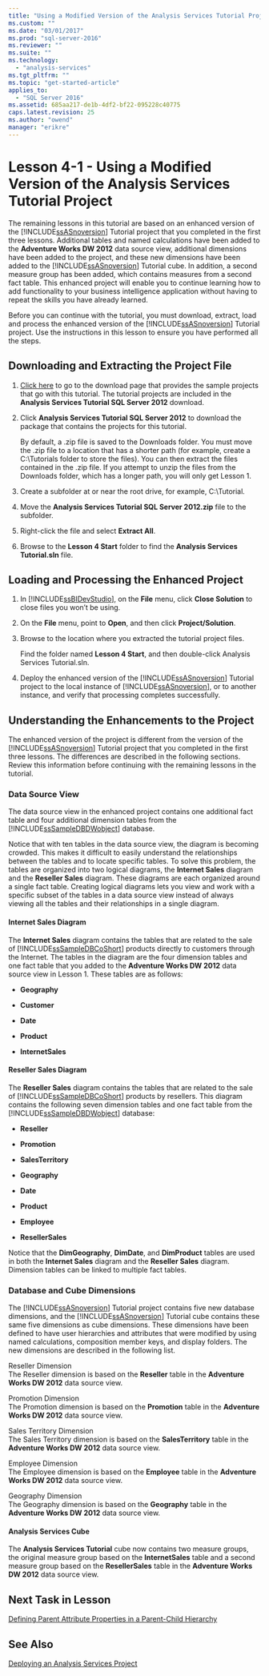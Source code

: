 ```yaml
---
title: "Using a Modified Version of the Analysis Services Tutorial Project | Microsoft Docs"
ms.custom: ""
ms.date: "03/01/2017"
ms.prod: "sql-server-2016"
ms.reviewer: ""
ms.suite: ""
ms.technology: 
  - "analysis-services"
ms.tgt_pltfrm: ""
ms.topic: "get-started-article"
applies_to: 
  - "SQL Server 2016"
ms.assetid: 685aa217-de1b-4df2-bf22-095228c40775
caps.latest.revision: 25
ms.author: "owend"
manager: "erikre"
---
```

# Lesson 4-1 - Using a Modified Version of the Analysis Services Tutorial Project
The remaining lessons in this tutorial are based on an enhanced version of the [!INCLUDE[ssASnoversion](../../analysis-services/includes/ssasnoversion-md.md)] Tutorial project that you completed in the first three lessons. Additional tables and named calculations have been added to the **Adventure Works DW 2012** data source view, additional dimensions have been added to the project, and these new dimensions have been added to the [!INCLUDE[ssASnoversion](../../analysis-services/includes/ssasnoversion-md.md)] Tutorial cube. In addition, a second measure group has been added, which contains measures from a second fact table. This enhanced project will enable you to continue learning how to add functionality to your business intelligence application without having to repeat the skills you have already learned.  
  
Before you can continue with the tutorial, you must download, extract, load and process the enhanced version of the [!INCLUDE[ssASnoversion](../../analysis-services/includes/ssasnoversion-md.md)] Tutorial project.  Use the instructions in this lesson to ensure you have performed all the steps.  
  
## Downloading and Extracting the Project File  
  
1.  [Click here](http://go.microsoft.com/fwlink/?LinkID=221866) to go to the download page that provides the sample projects that go with this tutorial. The tutorial projects are included in the **Analysis Services Tutorial SQL Server 2012** download.  
  
2.  Click **Analysis Services Tutorial SQL Server 2012** to download the package that contains the projects for this tutorial.  
  
    By default, a .zip file is saved to the Downloads folder. You must move the .zip file to a location that has a shorter path (for example, create a C:\Tutorials folder to store the files).  You can then extract the files contained in the .zip file. If you attempt to unzip the files from the Downloads folder, which has a longer path, you will only get Lesson 1.  
  
3.  Create a subfolder at or near the root drive, for example, C:\Tutorial.  
  
4.  Move the **Analysis Services Tutorial SQL Server 2012.zip** file to the subfolder.  
  
5.  Right-click the file and select **Extract All**.  
  
6.  Browse to the **Lesson 4 Start** folder to find the **Analysis Services Tutorial.sln** file.  
  
## Loading and Processing the Enhanced Project  
  
1.  In [!INCLUDE[ssBIDevStudio](../../analysis-services/includes/ssbidevstudio-md.md)], on the **File** menu, click **Close Solution** to close files you won’t be using.  
  
2.  On the **File** menu, point to **Open**, and then click **Project/Solution**.  
  
3.  Browse to the location where you extracted the tutorial project files.  
  
    Find the folder named **Lesson 4 Start**, and then double-click Analysis Services Tutorial.sln.  
  
4.  Deploy the enhanced version of the [!INCLUDE[ssASnoversion](../../analysis-services/includes/ssasnoversion-md.md)] Tutorial project to the local instance of [!INCLUDE[ssASnoversion](../../analysis-services/includes/ssasnoversion-md.md)], or to another instance, and verify that processing completes successfully.  
  
## Understanding the Enhancements to the Project  
The enhanced version of the project is different from the version of the [!INCLUDE[ssASnoversion](../../analysis-services/includes/ssasnoversion-md.md)] Tutorial project that you completed in the first three lessons. The differences are described in the following sections. Review this information before continuing with the remaining lessons in the tutorial.  
  
### Data Source View  
The data source view in the enhanced project contains one additional fact table and four additional dimension tables from the [!INCLUDE[ssSampleDBDWobject](../../analysis-services/data-mining/includes/sssampledbdwobject-md.md)] database.  
  
Notice that with ten tables in the data source view, the <All Tables> diagram is becoming crowded. This makes it difficult to easily understand the relationships between the tables and to locate specific tables. To solve this problem, the tables are organized into two logical diagrams, the **Internet Sales** diagram and the **Reseller Sales** diagram. These diagrams are each organized around a single fact table. Creating logical diagrams lets you view and work with a specific subset of the tables in a data source view instead of always viewing all the tables and their relationships in a single diagram.  
  
#### Internet Sales Diagram  
The **Internet Sales** diagram contains the tables that are related to the sale of [!INCLUDE[ssSampleDBCoShort](../../analysis-services/data-mining/includes/sssampledbcoshort-md.md)] products directly to customers through the Internet. The tables in the diagram are the four dimension tables and one fact table that you added to the **Adventure Works DW 2012** data source view in Lesson 1. These tables are as follows:  
  
-   **Geography**  
  
-   **Customer**  
  
-   **Date**  
  
-   **Product**  
  
-   **InternetSales**  
  
#### Reseller Sales Diagram  
The **Reseller Sales** diagram contains the tables that are related to the sale of [!INCLUDE[ssSampleDBCoShort](../../analysis-services/data-mining/includes/sssampledbcoshort-md.md)] products by resellers. This diagram contains the following seven dimension tables and one fact table from the [!INCLUDE[ssSampleDBDWobject](../../analysis-services/data-mining/includes/sssampledbdwobject-md.md)] database:  
  
-   **Reseller**  
  
-   **Promotion**  
  
-   **SalesTerritory**  
  
-   **Geography**  
  
-   **Date**  
  
-   **Product**  
  
-   **Employee**  
  
-   **ResellerSales**  
  
Notice that the **DimGeography**, **DimDate**, and **DimProduct** tables are used in both the **Internet Sales** diagram and the **Reseller Sales** diagram. Dimension tables can be linked to multiple fact tables.  
  
### Database and Cube Dimensions  
The [!INCLUDE[ssASnoversion](../../analysis-services/includes/ssasnoversion-md.md)] Tutorial project contains five new database dimensions, and the [!INCLUDE[ssASnoversion](../../analysis-services/includes/ssasnoversion-md.md)] Tutorial cube contains these same five dimensions as cube dimensions. These dimensions have been defined to have user hierarchies and attributes that were modified by using named calculations, composition member keys, and display folders. The new dimensions are described in the following list.  
  
Reseller Dimension  
The Reseller dimension is based on the **Reseller** table in the **Adventure Works DW 2012** data source view.  
  
Promotion Dimension  
The Promotion dimension is based on the **Promotion** table in the **Adventure Works DW 2012** data source view.  
  
Sales Territory Dimension  
The Sales Territory dimension is based on the **SalesTerritory** table in the **Adventure Works DW 2012** data source view.  
  
Employee Dimension  
The Employee dimension is based on the **Employee** table in the **Adventure Works DW 2012** data source view.  
  
Geography Dimension  
The Geography dimension is based on the **Geography** table in the **Adventure Works DW 2012** data source view.  
  
#### Analysis Services Cube  
The **Analysis Services Tutorial** cube now contains two measure groups, the original measure group based on the **InternetSales** table and a second measure group based on the **ResellerSales** table in the **Adventure Works DW 2012** data source view.  
  
## Next Task in Lesson  
[Defining Parent Attribute Properties in a Parent-Child Hierarchy](../Topic/Defining%20Parent%20Attribute%20Properties%20in%20a%20Parent-Child%20Hierarchy.md)  
  
## See Also  
[Deploying an Analysis Services Project](../Topic/Deploying%20an%20Analysis%20Services%20Project.md)  
  
